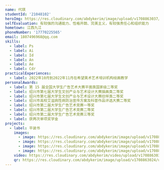 ```yaml
---
name: 代琪
studentId: '21048102'
heroImg: https://res.cloudinary.com/abdykerim/image/upload/v1708863037/uploads/students/21048102/%E4%B8%AA%E4%BA%BA%E7%85%A7%E7%89%87_vjzrdj.jpg
selfEvaluation: 有较强的沟通能力、性格开朗、完美主义，有较强责任心和组织能力
hometown: 江西九江
phoneNumber: '17770225565'
email: 1807496968@qq.com
skills:
  - label: Ps
  - label: Ai
  - label: Id
  - label: An
  - label: Ae
  - label: Cdr
practicalExperiences:
  - label: 2022年10月到2022年11月在希望美术艺术培训机构绘画教学
personalAwards:
  - label: 第 15 届全国大学生广告艺术大赛平面类国家级二等奖
  - label: 绍兴市第七届大学生文创产业与艺术设计大赛插画类二等奖
  - label: 绍兴市第七届大学生文创产业与艺术设计大赛纹样类二等奖
  - label: 绍兴市高校艾滋病性病防治宣传方案及科普作品评选大赛二等奖
  - label: 绍兴市第二届大学生广告艺术竞赛一等奖
  - label: 绍兴市第二届大学生广告艺术竞赛二等奖
  - label: 绍兴市第二届大学生广告艺术竞赛三等奖
  - label: 获两次单项奖学金
projects:
  - label: 平装书
    images:
      - image: https://res.cloudinary.com/abdykerim/image/upload/v1708863035/uploads/students/21048102/softcover/image2_ibohlc.jpg
      - image: https://res.cloudinary.com/abdykerim/image/upload/v1708863035/uploads/students/21048102/softcover/image3_dujfc7.jpg
      - image: https://res.cloudinary.com/abdykerim/image/upload/v1708863031/uploads/students/21048102/softcover/image1_qnbhdh.jpg
      - image: https://res.cloudinary.com/abdykerim/image/upload/v1708863025/uploads/students/21048102/softcover/image4_l4kua7.jpg
    video: https://res.cloudinary.com/abdykerim/video/upload/v1708863030/uploads/students/21048102/softcover/video_xmslw6.mp4
    qr: https://res.cloudinary.com/abdykerim/image/upload/v1708863024/uploads/students/21048102/softcover/qr_eswouy.png
---
```


